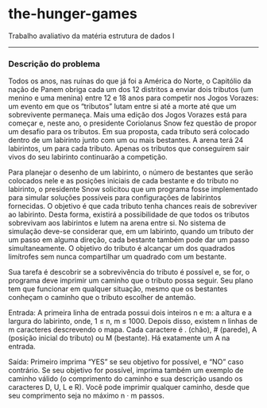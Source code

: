 # the-hunger-games
Trabalho avaliativo da matéria estrutura de dados I
<hr>

### Descrição do problema
Todos os anos, nas ruínas do que já foi a América do Norte, o Capitólio da nação de Panem obriga
cada um dos 12 distritos a enviar dois tributos (um menino e uma menina) entre 12 e 18 anos para
competir nos Jogos Vorazes: um evento em que os “tributos” lutam entre si até a morte até que
um sobrevivente permaneça. Mais uma edição dos Jogos Vorazes está para começar e, neste ano, o
presidente Coriolanus Snow fez questão de propor um desafio para os tributos. Em sua proposta,
cada tributo será colocado dentro de um labirinto junto com um ou mais bestantes. A arena terá
24 labirintos, um para cada tributo. Apenas os tributos que conseguirem sair vivos do seu labirinto
continuarão a competição. <br>

Para planejar o desenho de um labirinto, o número de bestantes que serão colocados nele e
as posições iniciais de cada bestante e do tributo no labirinto, o presidente Snow solicitou que
um programa fosse implementado para simular soluções possíveis para configurações de labirintos
fornecidas. O objetivo é que cada tributo tenha chances reais de sobreviver ao labirinto. Desta forma,
existirá a possibilidade de que todos os tributos sobrevivam aos labirintos e lutem na arena entre si.
No sistema de simulação deve-se considerar que, em um labirinto, quando um tributo der um
passo em alguma direção, cada bestante também pode dar um passo simultaneamente. O objetivo
do tributo é alcançar um dos quadrados limítrofes sem nunca compartilhar um quadrado com um
bestante. <br>

Sua tarefa é descobrir se a sobrevivência do tributo é possível e, se for, o programa deve imprimir
um caminho que o tributo possa seguir. Seu plano tem que funcionar em qualquer situação, mesmo
que os bestantes conheçam o caminho que o tributo escolher de antemão. <br>

Entrada:
A primeira linha de entrada possui dois inteiros n e m: a altura e a largura do labirinto, onde,
1 ≤ n, m ≤ 1000. Depois disso, existem n linhas de m caracteres descrevendo o mapa. Cada caractere
é . (chão), # (parede), A (posição inicial do tributo) ou M (bestante). Há exatamente um A na
entrada. <br>

Saída:
Primeiro imprima “YES” se seu objetivo for possível, e “NO” caso contrário. Se seu objetivo
for possível, imprima também um exemplo de caminho válido (o comprimento do caminho e sua
descrição usando os caracteres D, U, L e R). Você pode imprimir qualquer caminho, desde que seu
comprimento seja no máximo n · m passos.
